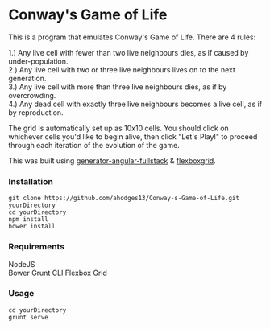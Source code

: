 # Conway's Game of Life

This is a program that emulates Conway's Game of Life.  There are 4 rules:

1.) Any live cell with fewer than two live neighbours dies, as if caused by under-population.  
2.) Any live cell with two or three live neighbours lives on to the next generation.  
3.) Any live cell with more than three live neighbours dies, as if by overcrowding.  
4.) Any dead cell with exactly three live neighbours becomes a live cell, as if by reproduction.

The grid is automatically set up as 10x10 cells.  You should click on whichever cells you'd like to begin alive, then click "Let's Play!" to proceed through each iteration of the evolution of the game.  

This was built using [generator-angular-fullstack](https://github.com/DaftMonk/generator-angular-fullstack) & [flexboxgrid](https://github.com/kristoferjoseph/flexboxgrid).  

### Installation
`git clone https://github.com/ahodges13/Conway-s-Game-of-Life.git yourDirectory`  
`cd yourDirectory`  
`npm install`  
`bower install`

### Requirements
NodeJS  
Bower
Grunt CLI
Flexbox Grid

### Usage
`cd yourDirectory`  
`grunt serve`
